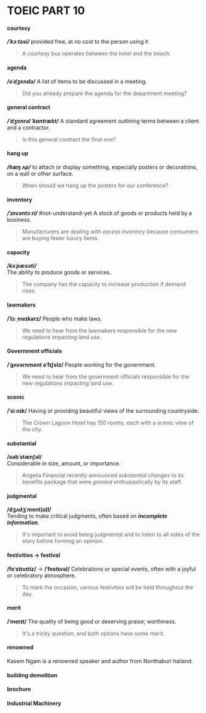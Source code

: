 # TOEIC PART 10
#### courtesy
***/ˈkɜːtəsi/*** 
provided free, at no cost to the person using it
> A courtesy bus operates between the hotel and the beach.
#### agenda
***/əˈdʒendə/***
A list of items to be discussed in a meeting.
> Did you already prepare the agenda for the department meeting?
#### general contract
***/ˈdʒenrəl ˈkɒntrækt/***
A standard agreement outlining terms between a client and a contractor.
> Is this general contract the final one?
#### hang up
***/hæŋ ʌp/***
to attach or display something, especially posters or decorations, on a wall or other surface.
> When should we hang up the posters for our conference?
#### inventory
**_/ˈɪnvəntɔːri/_**   #not-understand-yet
A stock of goods or products held by a business.
> Manufacturers are dealing with *excess inventory* because consumers are buying fewer luxury items.
#### capacity
**_/kəˈpæsəti/_**  
The ability to produce goods or services.
> The company has the capacity to increase production if demand rises.
#### lawmakers
**/ˈlɔːˌmeɪkərz/**
People who make laws.
> We need to hear from the lawmakers responsible for the new regulations impacting land use.
#### Government officials
**/ˈɡʌvərnmənt əˈfɪʃəlz/**
People working for the government.
> We need to hear from the government officials responsible for the new regulations impacting land use.
#### scenic
**/ˈsiːnɪk/**
Having or providing beautiful views of the surrounding countryside.
> The Crown Lagoon Hotel has 150 rooms, each with a scenic view of the city.
#### substantial
**/səbˈstænʃəl/**  
Considerable in size, amount, or importance.
> Angelia Financial recently announced *substantial changes* to its benefits package that were *greeted* enthusiastically by its staff.
#### judgmental
**/dʒʌdʒˈment(ə)l/**  
Tending to make critical judgments, often based on ***incomplete information***.
> It's important to avoid being judgmental and to listen to all sides of the story before forming an opinion.
#### festivities -> festival
**/feˈstɪvɪtiz/** -> **/ˈfestɪvəl/**
Celebrations or special events, often with a joyful or celebratory atmosphere.
> To mark the occasion, various festivities will be held throughout the day.
#### merit
**/ˈmerɪt/**
The quality of being good or deserving praise; worthiness.
> It's a tricky question, and both options have some merit.

#### renowned
Kasem Ngam is a renowned speaker and author from Nonthaburi hailand.

#### building demolition

#### brochure

#### Industrial Machinery